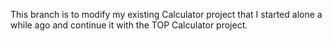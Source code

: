 This branch is to modify my existing Calculator project that I started alone a while ago and continue it with the TOP Calculator project. 